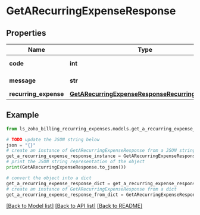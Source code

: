 # GetARecurringExpenseResponse


## Properties

Name | Type | Description | Notes
------------ | ------------- | ------------- | -------------
**code** | **int** |  | [optional] [readonly] 
**message** | **str** |  | [optional] [readonly] 
**recurring_expense** | [**GetARecurringExpenseResponseRecurringExpense**](GetARecurringExpenseResponseRecurringExpense.md) |  | [optional] 

## Example

```python
from ls_zoho_billing_recurring_expenses.models.get_a_recurring_expense_response import GetARecurringExpenseResponse

# TODO update the JSON string below
json = "{}"
# create an instance of GetARecurringExpenseResponse from a JSON string
get_a_recurring_expense_response_instance = GetARecurringExpenseResponse.from_json(json)
# print the JSON string representation of the object
print(GetARecurringExpenseResponse.to_json())

# convert the object into a dict
get_a_recurring_expense_response_dict = get_a_recurring_expense_response_instance.to_dict()
# create an instance of GetARecurringExpenseResponse from a dict
get_a_recurring_expense_response_from_dict = GetARecurringExpenseResponse.from_dict(get_a_recurring_expense_response_dict)
```
[[Back to Model list]](../README.md#documentation-for-models) [[Back to API list]](../README.md#documentation-for-api-endpoints) [[Back to README]](../README.md)


